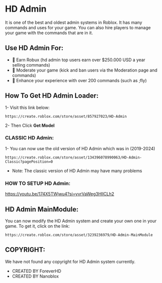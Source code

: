 # HD Admin
It is one of the best and oldest admin systems in Roblox. It has many commands and uses for your game. You can also hire players to manage your game with the commands that are in it. 

## Use HD Admin For:
- 🤑 Earn Robux (hd admin top users earn over $250.000 USD a year selling commands)
- 🔨 Moderate your game (kick and ban users via the Moderation page and commands)
- 🚀 Enhance your experience with over 200 commands (such as ;fly)

## How To Get HD Admin Loader:
1- Visit this link below:
```
https://create.roblox.com/store/asset/857927023/HD-Admin
```
2- Then Click **Get Model**

### CLASSIC HD Admin:
1- You can now use the old version of HD Admin which was in (2019-2024) 
```
https://create.roblox.com/store/asset/134396078990063/HD-Admin-Classic?pagePosition=0
```
- Note: The classic version of HD Admin may have many problems 

### HOW TO SETUP HD Admin:
https://youtu.be/174X5TWjwu4?si=yvrVaWeg3HllCLh2

## HD Admin MainModule:
You can now modify the HD Admin system and create your own one in your game. To get it, click on the link: 
```
https://create.roblox.com/store/asset/3239236979/HD-Admin-MainModule
```

## COPYRIGHT:
We have not found any copyright for HD Admin system currently. 
- CREATED BY ForeverHD
- CREATED BY Nanoblox